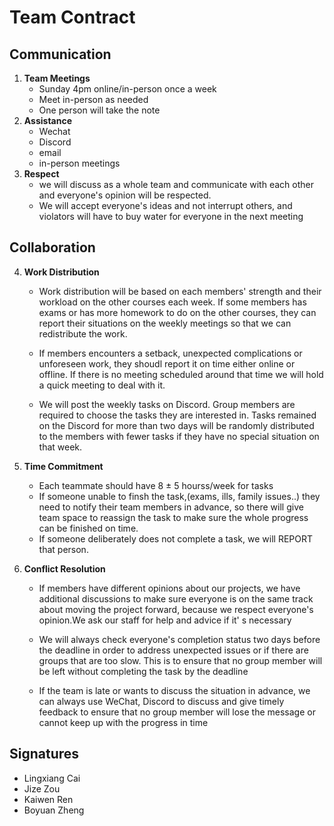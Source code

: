# Team Contract

## Communication

1. **Team Meetings**
    - Sunday 4pm online/in-person once a week
    - Meet in-person as needed
    - One person will take the note
2. **Assistance** 
    - Wechat
    - Discord
    - email
    - in-person meetings
3. **Respect** 
    - we will discuss as a whole team and communicate with each other and everyone's opinion will be respected.
    - We will accept everyone's ideas and not interrupt others, and violators will have to buy water for everyone in the next meeting

## Collaboration

4. **Work Distribution** 
     - Work distribution will be based on each members' strength and their workload on the other courses each week. If some members has exams or has more homework to do on the other courses, they can report their situations on the weekly meetings so that we can redistribute the work. 
     
     - If members encounters a setback, unexpected complications or unforeseen work, they shoudl report it on time either online or offline. If there is no meeting scheduled around that time we will hold a quick meeting to deal with it. 
     
     - We will post the weekly tasks on Discord. Group members are required to choose the tasks they are interested in. Tasks remained on the Discord for more than two days will be randomly distributed to the members with fewer tasks if they have no special situation on that week. 

5. **Time Commitment** 
    - Each teammate should have 8 ± 5 hourss/week for tasks
    - If someone unable to finsh the task,(exams, ills, family issues..) they need to notify their team members in advance, so there will give team space to reassign the task to make sure the whole progress can be finished on time.
    - If someone deliberately does not complete a task, we will REPORT that person.

6. **Conflict Resolution** 
    - If members have different opinions about our projects, we have additional discussions to make sure everyone is on the same track about moving the project forward, because we respect everyone's opinion.We ask our staff for help and advice if it' s necessary
    
    - We will always check everyone's completion status two days before the deadline in order to address unexpected issues or if there are groups that are too slow. This is to ensure that no group member will be left without completing the task by the deadline
    
    - If the team is late or wants to discuss the situation in advance, we can always use WeChat, Discord to discuss and give timely feedback to ensure that no group member will lose the message or cannot keep up with the progress in time

## Signatures

- Lingxiang Cai
- Jize Zou
- Kaiwen Ren
- Boyuan Zheng
